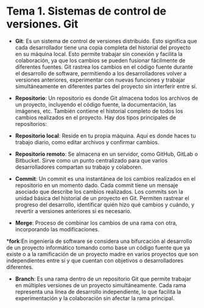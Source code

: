# Tema 1. Sistemas de control de versiones. Git

* <tooltip term="Git">**Git**</tooltip>: Es un sistema de control de versiones distribuido. Esto significa que cada desarrollador tiene una copia completa del historial del proyecto en su máquina local. Esto permite trabajar sin conexión y facilita la colaboración, ya que los cambios se pueden fusionar fácilmente de diferentes fuentes. Git rastrea los cambios en el código fuente durante el desarrollo de software, permitiendo a los desarrolladores volver a versiones anteriores, experimentar con nuevas funciones y trabajar simultáneamente en diferentes partes del proyecto sin interferir entre sí.

* <tooltip term="Repositorio">**Repositorio**</tooltip>: Un repositorio es donde Git almacena todos los archivos de un proyecto, incluyendo el código fuente, la documentación, las imágenes, etc.  También contiene el historial completo de todos los cambios realizados en el proyecto.  Hay dos tipos principales de repositorios:

* <tooltip term="Repositorio local">**Repositorio local**</tooltip>:
Reside en tu propia máquina. Aquí es donde haces tu trabajo diario, como editar archivos y confirmar cambios.

* <tooltip term="Repositorio remoto">**Repositorio remoto**</tooltip>:
Se almacena en un servidor, como GitHub, GitLab o Bitbucket. Sirve como un punto centralizado para que varios desarrolladores compartan su trabajo y colaboren.

* <tooltip term="Commit">**Commit**</tooltip>:
Un commit es una instantánea de los cambios realizados en el repositorio en un momento dado. Cada commit tiene un mensaje asociado que describe los cambios realizados. Los commits son la unidad básica del historial de un proyecto en Git. Permiten rastrear el progreso del desarrollo, identificar quién hizo qué cambios y cuándo, y revertir a versiones anteriores si es necesario.

* <tooltip term="Merge">**Merge**</tooltip>:
Proceso de combinar los cambios de una rama con otra, incorporando las modificaciones.

***fork**:En ingeniería de software se considera una bifurcación al desarrollo de un proyecto informático tomando como base un código fuente que ya existe o a la ramificación de un proyecto madre en varios proyectos que son independientes entre sí y que cuentan con objetivos o desarrolladores diferentes.​ 
* <tooltip term="Branch">**Branch**</tooltip>:
Es una rama dentro de un repositorio Git que permite trabajar en múltiples versiones de un proyecto simultáneamente. Cada rama representa una línea de desarrollo independiente, lo que facilita la experimentación y la colaboración sin afectar la rama principal.

